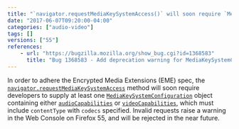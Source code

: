 ```yaml
---
title: "`navigator.requestMediaKeySystemAccess()` will soon require `MediaKeySystemCapabilities` as configurations"
date: "2017-06-07T09:20:00-04:00"
categories: ["audio-video"]
tags: []
versions: ["55"]
references:
    - url: "https://bugzilla.mozilla.org/show_bug.cgi?id=1368583"
      title: "Bug 1368583 - Add deprecation warning for MediaKeySystemConfigurations without MediaKeySystemCapabilities, or with MediaKeySystemCapabilities with no codecs specified"
---
```

In order to adhere the Encrypted Media Extensions (EME) spec, the [`navigator.requestMediaKeySystemAccess`](https://developer.mozilla.org/docs/Web/API/Navigator/requestMediaKeySystemAccess) method will soon require developers to supply at least one [`MediaKeySystemConfiguration`](https://developer.mozilla.org/docs/Web/API/MediaKeySystemConfiguration) object containing either [`audioCapabilities`](https://developer.mozilla.org/docs/Web/API/MediaKeySystemConfiguration/audioCapabilities) or [`videoCapabilities`](https://developer.mozilla.org/docs/Web/API/MediaKeySystemConfiguration/videoCapabilities), which must include `contentType` with `codecs` specified. Invalid requests raise a warning in the Web Console on Firefox 55, and will be rejected in the near future.
